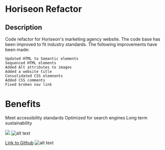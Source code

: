 # Horiseon Refactor

 
## Description 

Code refactor for Horiseon's marketing agency website. The code base has been improved to fit industry standards.
The following improvements have been made:

```
Updated HTML to Semantic elements
Sequenced HTML elements
Added Alt attributes to images
Added a website title
Consolidated CSS elemnents 
Added CSS comments 
Fixed broken nav link
```

# Benefits 

Meet accessibility standards
Optimized for search engines
Long term sustainability



![](/images/ReadMeImg.png)
![alt text](https://github.com/Brando2147/01-code-refactor/tree/main/assets/images/ReadMeImg.png)

[Link to Github](https://github.com/Brando2147/01-code-refactor) 
![alt text](https://github.com/Brando2147/01-code-refactor/)









